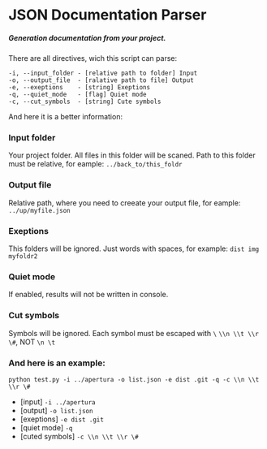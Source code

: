 # JSON Documentation Parser

##### Generation documentation from your project.

There are all directives, wich this script can parse:
```
-i, --input_folder - [relative path to folder] Input
-o, --output_file  - [ralative path to file] Output
-e, --exeptions    - [string] Exeptions
-q, --quiet_mode   - [flag] Quiet mode
-c, --cut_symbols  - [string] Cute symbols
```
And here it is a better information:
### Input folder
Your project folder. All files in this folder will be scaned. Path to this folder must be relative, for eample: `../back_to/this_foldr`

### Output file
Relative path, where you need to creeate your
output file, for eample: `../up/myfile.json`

### Exeptions
This folders will be ignored. Just words with spaces, for example: `dist img myfoldr2`

### Quiet mode
If enabled, results will not be written in console.                                    

### Cut symbols
Symbols will be ignored. Each symbol must be escaped with `\` `\\n \\t \\r \#`, NOT `\n \t`

### And here is an example:
`python test.py -i ../apertura -o list.json -e dist .git -q -c \\n \\t \\r \#`
- [input] `-i ../apertura`
- [output] `-o list.json`
- [exeptions] `-e dist .git`
- [quiet mode] `-q`
- [cuted symbols] `-c \\n \\t \\r \#`